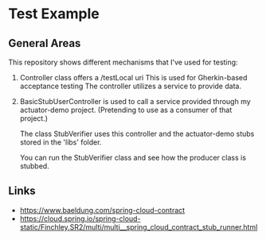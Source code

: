 # Test Example

## General Areas

This repository shows different mechanisms that I've used for testing:
1. Controller class offers a /testLocal uri 
   This is used for Gherkin-based acceptance testing
   The controller utilizes a service to provide data.
   
2. BasicStubUserController is used to call a service provided
   through my actuator-demo project.  (Pretending to use as a consumer of that project.)
   
   The class StubVerifier uses this controller and the
   actuator-demo stubs stored in the 'libs' folder.
   
   You can run the StubVerifier class and see how the
   producer class is stubbed.

## Links
* https://www.baeldung.com/spring-cloud-contract
* https://cloud.spring.io/spring-cloud-static/Finchley.SR2/multi/multi__spring_cloud_contract_stub_runner.html
